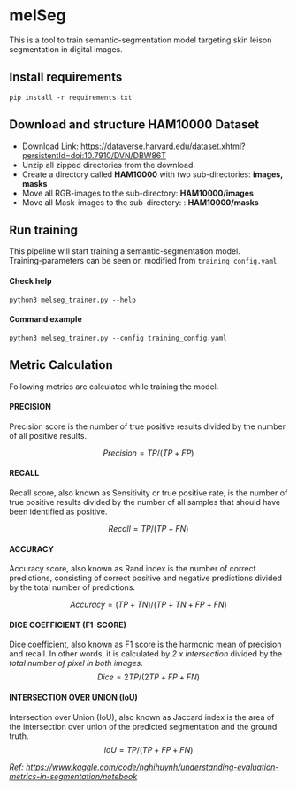 # melSeg
This is a tool to train semantic-segmentation model targeting skin leison segmentation in digital images.

## Install requirements
`pip install -r requirements.txt`

## Download and structure HAM10000 Dataset
- Download Link: https://dataverse.harvard.edu/dataset.xhtml?persistentId=doi:10.7910/DVN/DBW86T 
- Unzip all zipped directories from the download.
- Create a directory called **HAM10000** with two sub-directories: **images, masks**
- Move all RGB-images to the sub-directory: **HAM10000/images**
- Move all Mask-images to the sub-directory: : **HAM10000/masks**


## Run training
This pipeline will start training a semantic-segmentation model.  
Training-parameters can be seen or, modified from `training_config.yaml`.

#### Check help
`python3 melseg_trainer.py --help`

#### Command example
`python3 melseg_trainer.py --config training_config.yaml`

## Metric Calculation
Following metrics are calculated while training the model.   

#### PRECISION
Precision score is the number of true positive results divided by the number of all positive results.

$$Precision=TP/(TP+FP)$$

#### RECALL
Recall score, also known as Sensitivity or true positive rate, is the number of true positive results 
divided by the number of all samples that should have been identified as positive.

$$Recall=TP/(TP+FN)$$

#### ACCURACY
Accuracy score, also known as Rand index is the number of correct predictions, consisting of correct 
positive and negative predictions divided by the total number of predictions.

$$Accuracy=(TP+TN)/(TP+TN+FP+FN)$$

#### DICE COEFFICIENT (F1-SCORE)
Dice coefficient, also known as F1 score is the harmonic mean of precision and recall. 
In other words, it is calculated by *2 x intersection* divided by the *total number of pixel in both images*.
$$Dice=2TP/(2TP+FP+FN)$$

#### INTERSECTION OVER UNION (IoU)
Intersection over Union (IoU), also known as Jaccard index is the area of the intersection over union of the predicted segmentation and the ground truth.
$$IoU=TP/(TP+FP+FN)$$

*Ref: https://www.kaggle.com/code/nghihuynh/understanding-evaluation-metrics-in-segmentation/notebook*
